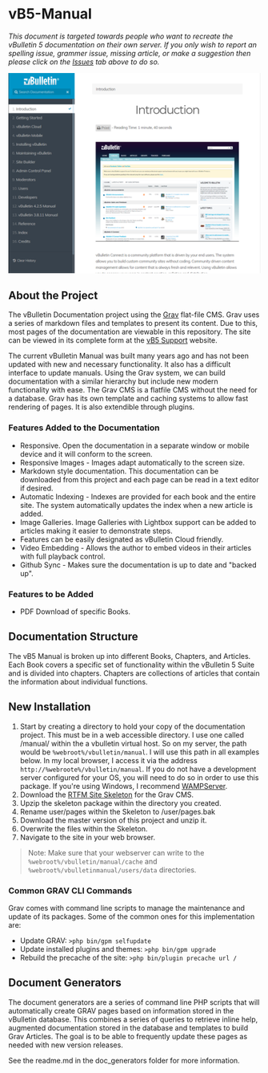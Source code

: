# vB5-Manual

*This document is targeted towards people who want to recreate the vBulletin 5 documentation on their own server. If you only wish to report an spelling issue, grammer issue, missing article, or make a suggestion then please click on the [Issues](https://github.com/wayneluke/vB5-Manual/issues) tab above to do so.*

![](screenshot.png)

## About the Project
The vBulletin Documentation project using the [Grav](https://getgrav.com) flat-file CMS. Grav uses a series of markdown files and templates to present its content. Due to this, most pages of the documentation are viewable in this repository. The site can be viewed in its complete form at the [vB5 Support](http://vb5support.com) website.

The current vBulletin Manual was built many years ago and has not been updated with new and necessary functionality. It also has a difficult interface to update manuals. Using the Grav system, we can build documentation with a similar hierarchy but include new modern functionality with ease. The Grav CMS is a flatfile CMS without the need for a database. Grav has its own template and caching systems to allow fast rendering of pages. It is also extendible through plugins. 

### Features Added to the Documentation
- Responsive. Open the documentation in a separate window or mobile device and it will conform to the screen.
- Responsive Images - Images adapt automatically to the screen size.
- Markdown style documentation. This documentation can be downloaded from this project and each page can be read in a text editor if desired.
- Automatic Indexing - Indexes are provided for each book and the entire site. The system automatically updates the index when a new article is added.
- Image Galleries. Image Galleries with Lightbox support can be added to articles making it easier to demonstrate steps.
- Features can be easily designated as vBulletin Cloud friendly.
- Video Embedding - Allows the author to embed videos in their articles with full playback control.
- Github Sync - Makes sure the documentation is up to date and "backed up".

### Features to be Added
- PDF Download of specific Books.

## Documentation Structure
The vB5 Manual is broken up into different Books, Chapters, and Articles. Each Book covers a specific set of functionality within the vBulletin 5 Suite and is divided into chapters. Chapters are collections of articles that contain the information about individual functions. 

## New Installation
1. Start by creating a directory to hold your copy of the documentation project. This must be in a web accessible directory. I use one called /manual/ within the a vbulletin virtual host. So on my server, the path would be `%webroot%/vbulletin/manual`. I will use this path in all examples below. In my local browser, I access it via the address `http://%webroote%/vbulletin/manual`. If you do not have a development server configured for your OS, you will need to do so in order to use this package. If you're using Windows, I recommend [WAMPServer](http://www.wampserver.com/en/).
1. Download the [RTFM Site Skeleton](https://github.com/getgrav/grav-skeleton-rtfm-site) for the Grav CMS. 
1. Upzip the skeleton package within the directory you created.
1. Rename user/pages within the Skeleton to /user/pages.bak
1. Download the master version of this project and unzip it.
1. Overwrite the files within the Skeleton.
1. Navigate to the site in your web browser.

> Note: Make sure that your webserver can write to the `%webroot%/vbulletin/manual/cache` and `%webroot%/vbulletinmanual/users/data` directories.

### Common GRAV CLI Commands
Grav comes with command line scripts to manage the maintenance and update of its packages. Some of the common ones for this implementation are:
- Update GRAV: `>php bin/gpm selfupdate`
- Update installed plugins and themes: `>php bin/gpm upgrade`
- Rebuild the precache of the site: `>php bin/plugin precache url /`

## Document Generators
The document generators are a series of command line PHP scripts that will automatically create GRAV pages based on information stored in the vBulletin database. This combines a series of queries to retrieve inline help, augmented documentation stored in the database and templates to build Grav Articles. The goal is to be able to frequently update these pages as needed with new version releases.

See the readme.md in the doc_generators folder for more information.
